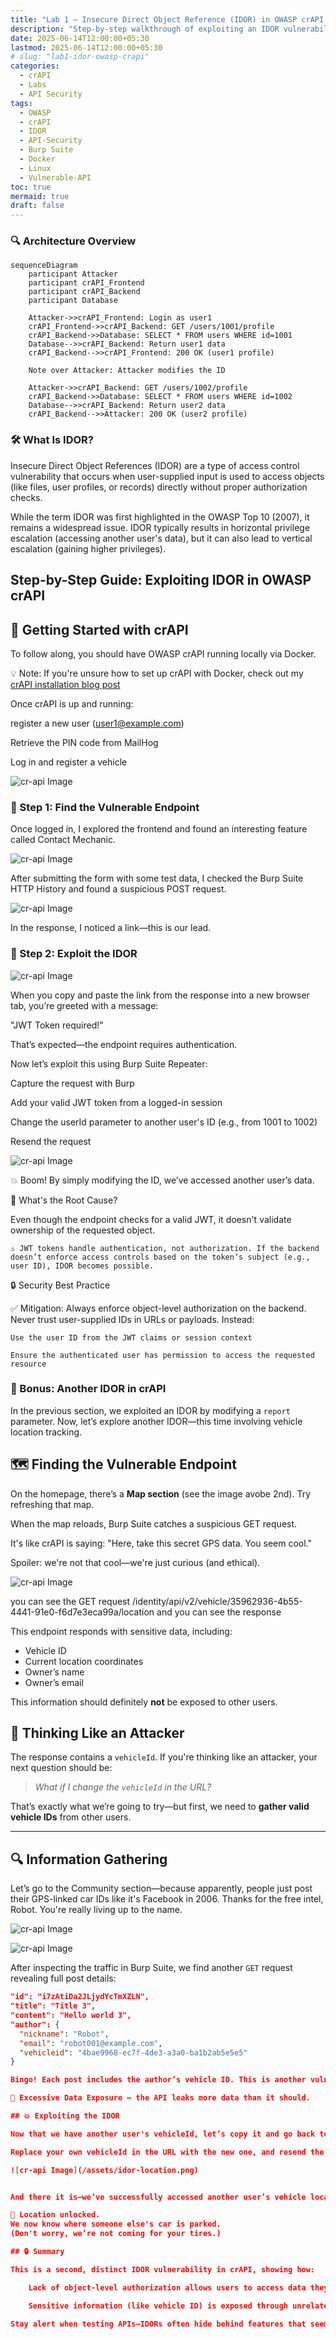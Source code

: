 ```yaml
---
title: "Lab 1 — Insecure Direct Object Reference (IDOR) in OWASP crAPI - p4p2"
description: "Step-by-step walkthrough of exploiting an IDOR vulnerability in OWASP crAPI, complete with Burp Suite traffic, Docker tips, and Mermaid diagrams."
date: 2025-06-14T12:00:00+05:30   
lastmod: 2025-06-14T12:00:00+05:30 
# slug: "lab1-idor-owasp-crapi"       
categories:
  - crAPI
  - Labs
  - API Security
tags:
  - OWASP
  - crAPI
  - IDOR
  - API-Security
  - Burp Suite
  - Docker
  - Linux
  - Vulnerable-API
toc: true       
mermaid: true  
draft: false    
---
```


### 🔍 Architecture Overview


```mermaid
sequenceDiagram
    participant Attacker
    participant crAPI_Frontend
    participant crAPI_Backend
    participant Database

    Attacker->>crAPI_Frontend: Login as user1
    crAPI_Frontend->>crAPI_Backend: GET /users/1001/profile
    crAPI_Backend->>Database: SELECT * FROM users WHERE id=1001
    Database-->>crAPI_Backend: Return user1 data
    crAPI_Backend-->>crAPI_Frontend: 200 OK (user1 profile)

    Note over Attacker: Attacker modifies the ID

    Attacker->>crAPI_Backend: GET /users/1002/profile
    crAPI_Backend->>Database: SELECT * FROM users WHERE id=1002
    Database-->>crAPI_Backend: Return user2 data
    crAPI_Backend-->>Attacker: 200 OK (user2 profile)
```

### 🛠️ What Is IDOR?

Insecure Direct Object References (IDOR) are a type of access control vulnerability that occurs when user-supplied input is used to access objects (like files, user profiles, or records) directly without proper authorization checks.

While the term IDOR was first highlighted in the OWASP Top 10 (2007), it remains a widespread issue. IDOR typically results in horizontal privilege escalation (accessing another user's data), but it can also lead to vertical escalation (gaining higher privileges).

## Step-by-Step Guide: Exploiting IDOR in OWASP crAPI

##  🚀 Getting Started with crAPI

To follow along, you should have OWASP crAPI running locally via Docker.

💡 Note: If you're unsure how to set up crAPI with Docker, check out my [crAPI installation blog post](https://p4p2.github.io/posts/crapi-install/)

Once crAPI is up and running:

register a new user (user1@example.com)

Retrieve the PIN code from MailHog

Log in and register a vehicle

![cr-api Image](/assets/van.png)

### 🔎 Step 1: Find the Vulnerable Endpoint

Once logged in, I explored the frontend and found an interesting feature called Contact Mechanic.

![cr-api Image](/assets/idor-mechanic.png)

After submitting the form with some test data, I checked the Burp Suite HTTP History and found a suspicious POST request.


![cr-api Image](/assets/idor-link.png)

In the response, I noticed a link—this is our lead.


### 🎯 Step 2: Exploit the IDOR



![cr-api Image](/assets/idor-link1.png)

When you copy and paste the link from the response into a new browser tab, you’re greeted with a message:

  "JWT Token required!"

That’s expected—the endpoint requires authentication.

Now let’s exploit this using Burp Suite Repeater:

Capture the request with Burp

Add your valid JWT token from a logged-in session

Change the userId parameter to another user's ID (e.g., from 1001 to 1002)

Resend the request

![cr-api Image](/assets/idor-burp.png)

💥 Boom! By simply modifying the ID, we’ve accessed another user’s data.


🚨 What's the Root Cause?

Even though the endpoint checks for a valid JWT, it doesn't validate ownership of the requested object.

    ⚠️ JWT tokens handle authentication, not authorization. If the backend doesn’t enforce access controls based on the token’s subject (e.g., user ID), IDOR becomes possible.


🔒 Security Best Practice

✅ Mitigation: Always enforce object-level authorization on the backend. Never trust user-supplied IDs in URLs or payloads. Instead:

    Use the user ID from the JWT claims or session context

    Ensure the authenticated user has permission to access the requested resource

### 🔁 Bonus: Another IDOR in crAPI

In the previous section, we exploited an IDOR by modifying a `report` parameter. Now, let’s explore another IDOR—this time involving vehicle location tracking.

## 🗺️ Finding the Vulnerable Endpoint

On the homepage, there’s a **Map section** (see the image avobe 2nd). Try refreshing that map.

When the map reloads, Burp Suite catches a suspicious GET request.

It's like crAPI is saying:
"Here, take this secret GPS data. You seem cool."

Spoiler: we're not that cool—we're just curious (and ethical).

![cr-api Image](/assets/idor-map.png)

you can see the GET request /identity/api/v2/vehicle/35962936-4b55-4441-91e0-f6d7e3eca99a/location and you can see the response 

This endpoint responds with sensitive data, including:

- Vehicle ID
- Current location coordinates
- Owner’s name
- Owner’s email

This information should definitely **not** be exposed to other users.

## 🧠 Thinking Like an Attacker

The response contains a `vehicleId`. If you're thinking like an attacker, your next question should be:

> *What if I change the `vehicleId` in the URL?*

That’s exactly what we’re going to try—but first, we need to **gather valid vehicle IDs** from other users.

--- 


## 🔍 Information Gathering

Let’s go to the Community section—because apparently, people just post their GPS-linked car IDs like it's Facebook in 2006.
Thanks for the free intel, Robot. You're really living up to the name.

![cr-api Image](/assets/idor-community.png)


![cr-api Image](/assets/idor-car-id.png)

After inspecting the traffic in Burp Suite, we find another `GET` request revealing full post details:

```json
"id": "i7zAtiDa2JLjydYcTmXZLN",
"title": "Title 3",
"content": "Hello world 3",
"author": {
  "nickname": "Robot",
  "email": "robot001@example.com",
  "vehicleid": "4bae9968-ec7f-4de3-a3a0-ba1b2ab5e5e5"
}

Bingo! Each post includes the author’s vehicle ID. This is another vulnerability known as:

🚨 Excessive Data Exposure — the API leaks more data than it should.

## 💥 Exploiting the IDOR

Now that we have another user's vehicleId, let’s copy it and go back to our previous map location request in Burp Suite.

Replace your own vehicleId in the URL with the new one, and resend the request.

![cr-api Image](/assets/idor-location.png)


And there it is—we’ve successfully accessed another user’s vehicle location!

🚗 Location unlocked.
We now know where someone else's car is parked.
(Don't worry, we’re not coming for your tires.)

## 🔒 Summary

This is a second, distinct IDOR vulnerability in crAPI, showing how:

    Lack of object-level authorization allows users to access data they shouldn't.

    Sensitive information (like vehicle ID) is exposed through unrelated features (community posts), enabling IDOR chaining.

Stay alert when testing APIs—IDORs often hide behind features that seem harmless.